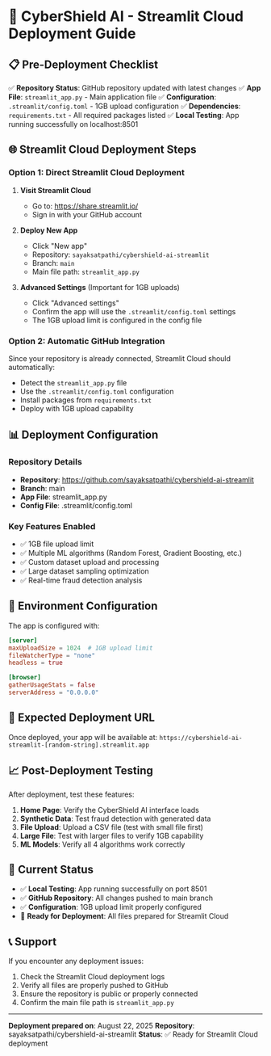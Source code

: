 # 🚀 CyberShield AI - Streamlit Cloud Deployment Guide

## 📋 Pre-Deployment Checklist

✅ **Repository Status**: GitHub repository updated with latest changes
✅ **App File**: `streamlit_app.py` - Main application file
✅ **Configuration**: `.streamlit/config.toml` - 1GB upload configuration
✅ **Dependencies**: `requirements.txt` - All required packages listed
✅ **Local Testing**: App running successfully on localhost:8501

## 🌐 Streamlit Cloud Deployment Steps

### Option 1: Direct Streamlit Cloud Deployment

1. **Visit Streamlit Cloud**
   - Go to: https://share.streamlit.io/
   - Sign in with your GitHub account

2. **Deploy New App**
   - Click "New app"
   - Repository: `sayaksatpathi/cybershield-ai-streamlit`
   - Branch: `main`
   - Main file path: `streamlit_app.py`

3. **Advanced Settings** (Important for 1GB uploads)
   - Click "Advanced settings"
   - Confirm the app will use the `.streamlit/config.toml` settings
   - The 1GB upload limit is configured in the config file

### Option 2: Automatic GitHub Integration

Since your repository is already connected, Streamlit Cloud should automatically:
- Detect the `streamlit_app.py` file
- Use the `.streamlit/config.toml` configuration
- Install packages from `requirements.txt`
- Deploy with 1GB upload capability

## 📊 Deployment Configuration

### Repository Details
- **Repository**: https://github.com/sayaksatpathi/cybershield-ai-streamlit
- **Branch**: main
- **App File**: streamlit_app.py
- **Config File**: .streamlit/config.toml

### Key Features Enabled
- ✅ 1GB file upload limit
- ✅ Multiple ML algorithms (Random Forest, Gradient Boosting, etc.)
- ✅ Custom dataset upload and processing
- ✅ Large dataset sampling optimization
- ✅ Real-time fraud detection analysis

## 🔧 Environment Configuration

The app is configured with:
```toml
[server]
maxUploadSize = 1024  # 1GB upload limit
fileWatcherType = "none"
headless = true

[browser]
gatherUsageStats = false
serverAddress = "0.0.0.0"
```

## 🚀 Expected Deployment URL

Once deployed, your app will be available at:
`https://cybershield-ai-streamlit-[random-string].streamlit.app`

## 📈 Post-Deployment Testing

After deployment, test these features:
1. **Home Page**: Verify the CyberShield AI interface loads
2. **Synthetic Data**: Test fraud detection with generated data
3. **File Upload**: Upload a CSV file (test with small file first)
4. **Large File**: Test with larger files to verify 1GB capability
5. **ML Models**: Verify all 4 algorithms work correctly

## 🎯 Current Status

- ✅ **Local Testing**: App running successfully on port 8501
- ✅ **GitHub Repository**: All changes pushed to main branch
- ✅ **Configuration**: 1GB upload limit properly configured
- 🔄 **Ready for Deployment**: All files prepared for Streamlit Cloud

## 📞 Support

If you encounter any deployment issues:
1. Check the Streamlit Cloud deployment logs
2. Verify all files are properly pushed to GitHub
3. Ensure the repository is public or properly connected
4. Confirm the main file path is `streamlit_app.py`

---
**Deployment prepared on**: August 22, 2025
**Repository**: sayaksatpathi/cybershield-ai-streamlit
**Status**: ✅ Ready for Streamlit Cloud deployment
